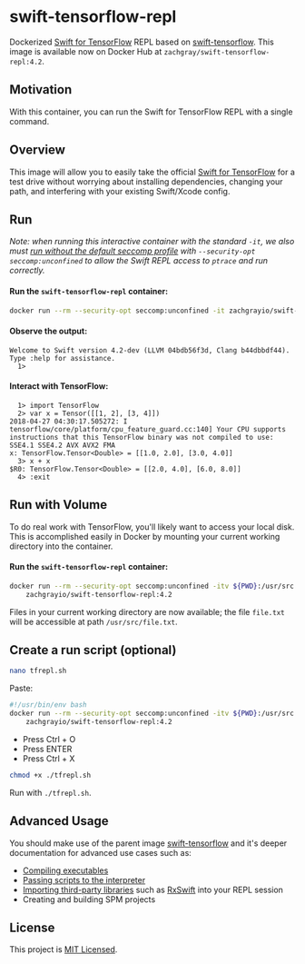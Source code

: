 # swift-tensorflow-repl

Dockerized [Swift for TensorFlow](https://github.com/tensorflow/swift) REPL based on [swift-tensorflow](https://github.com/zachgrayio/swift-tensorflow). This image is available now on Docker Hub at `zachgray/swift-tensorflow-repl:4.2`.

## Motivation

With this container, you can run the Swift for TensorFlow REPL with a single command.

## Overview

This image will allow you to easily take the official [Swift for TensorFlow](https://github.com/tensorflow/swift) for a test drive without worrying about installing dependencies, changing your path, and interfering with your existing Swift/Xcode config.

## Run

*Note: when running this interactive container with the standard `-it`, we also must [run without the default seccomp profile](https://docs.docker.com/engine/security/seccomp/) with `--security-opt seccomp:unconfined` to allow the Swift REPL access to `ptrace` and run correctly.*

#### Run the `swift-tensorflow-repl` container:

```bash
docker run --rm --security-opt seccomp:unconfined -it zachgrayio/swift-tensorflow-repl:4.2
```

#### Observe the output:
```
Welcome to Swift version 4.2-dev (LLVM 04bdb56f3d, Clang b44dbbdf44). Type :help for assistance.
  1> 
```

#### Interact with TensorFlow:

```
  1> import TensorFlow
  2> var x = Tensor([[1, 2], [3, 4]])
2018-04-27 04:30:17.505272: I tensorflow/core/platform/cpu_feature_guard.cc:140] Your CPU supports instructions that this TensorFlow binary was not compiled to use: SSE4.1 SSE4.2 AVX AVX2 FMA
x: TensorFlow.Tensor<Double> = [[1.0, 2.0], [3.0, 4.0]]
  3> x + x
$R0: TensorFlow.Tensor<Double> = [[2.0, 4.0], [6.0, 8.0]]
  4> :exit
```

## Run with Volume

To do real work with TensorFlow, you'll likely want to access your local disk. This is accomplished easily in Docker by mounting your current working directory into the container.

#### Run the `swift-tensorflow-repl` container:

```bash
docker run --rm --security-opt seccomp:unconfined -itv ${PWD}:/usr/src \
    zachgrayio/swift-tensorflow-repl:4.2
```

Files in your current working directory are now available; the file `file.txt` will be accessible at path `/usr/src/file.txt`.

## Create a run script (optional)

```bash
nano tfrepl.sh
```

Paste:

```bash
#!/usr/bin/env bash
docker run --rm --security-opt seccomp:unconfined -itv ${PWD}:/usr/src \
    zachgrayio/swift-tensorflow-repl:4.2
```

- Press Ctrl + O
- Press ENTER
- Press Ctrl + X

```bash
chmod +x ./tfrepl.sh
```

Run with `./tfrepl.sh`.


## Advanced Usage

You should make use of the parent image [swift-tensorflow](https://github.com/zachgrayio/swift-tensorflow) and it's deeper documentation for advanced use cases such as:

* [Compiling executables](https://github.com/zachgrayio/swift-tensorflow#run-the-compiler)
* [Passing scripts to the interpreter](https://github.com/zachgrayio/swift-tensorflow#run-the-interpreter)
* [Importing third-party libraries](https://github.com/zachgrayio/swift-tensorflow#run-with-dependencies-advanced) such as [RxSwift](https://github.com/ReactiveX/RxSwift) into your REPL session
* Creating and building SPM projects

## License

This project is [MIT Licensed](https://github.com/zachgrayio/swift-tensorflow-repl/blob/master/LICENSE).